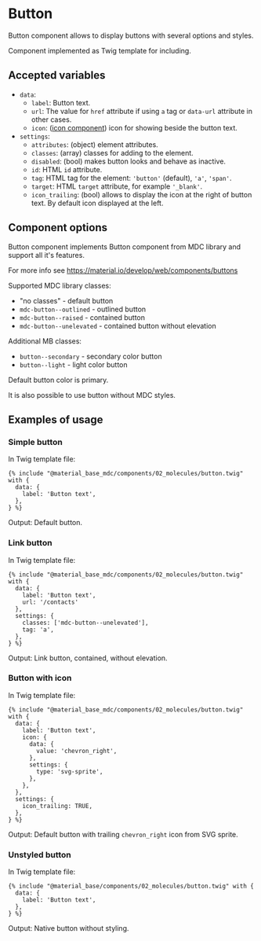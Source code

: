 Button
======

Button component allows to display buttons with several options and styles.

Component implemented as Twig template for including.

Accepted variables
------------------

- `data`:
    - `label`: Button text.
    - `url`: The value for `href` attribute if using `a` tag or `data-url` attribute in other cases.
    - `icon`: ([icon component](icon.md)) icon for showing beside the button text.
- `settings`:
    - `attributes`: (object) element attributes.
    - `classes`: (array) classes for adding to the element.
    - `disabled`: (bool) makes button looks and behave as inactive.
    - `id`: HTML `id` attribute.
    - `tag`: HTML tag for the element: `'button'` (default), `'a'`, `'span'`.
    - `target`: HTML `target` attribute, for example `'_blank'`.
    - `icon_trailing`: (bool) allows to display the icon at the right of button text. By default icon displayed at the left.

Component options
-----------------

Button component implements Button component from MDC library and support all it's features.

For more info see https://material.io/develop/web/components/buttons

Supported MDC library classes:

* "no classes" - default button
* `mdc-button--outlined` - outlined button
* `mdc-button--raised` - contained button
* `mdc-button--unelevated` - contained button without elevation

Additional MB classes:

* `button--secondary` - secondary color button
* `button--light` -  light color button

Default button color is primary.

It is also possible to use button without MDC styles.

Examples of usage
-----------------

### Simple button

In Twig template file:

~~~
{% include "@material_base_mdc/components/02_molecules/button.twig" with {
  data: {
    label: 'Button text',
  },
} %}
~~~

Output: Default button.

### Link button

In Twig template file:

~~~
{% include "@material_base_mdc/components/02_molecules/button.twig" with {
  data: {
    label: 'Button text',
    url: '/contacts'
  },
  settings: {
    classes: ['mdc-button--unelevated'],
    tag: 'a',
  },
} %}
~~~

Output: Link button, contained, without elevation.

### Button with icon

In Twig template file:

~~~
{% include "@material_base_mdc/components/02_molecules/button.twig" with {
  data: {
    label: 'Button text',
    icon: {
      data: {
        value: 'chevron_right',
      },
      settings: {
        type: 'svg-sprite',
      },
    },
  },
  settings: {
    icon_trailing: TRUE,
  },
} %}
~~~

Output: Default button with trailing `chevron_right` icon from SVG sprite.

### Unstyled button

In Twig template file:

~~~
{% include "@material_base/components/02_molecules/button.twig" with {
  data: {
    label: 'Button text',
  },
} %}
~~~

Output: Native button without styling.
